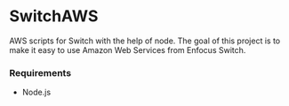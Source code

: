 SwitchAWS
=========
AWS scripts for Switch with the help of node. The goal of this project is to make it easy to use Amazon Web Services from Enfocus Switch.

### Requirements
- Node.js
